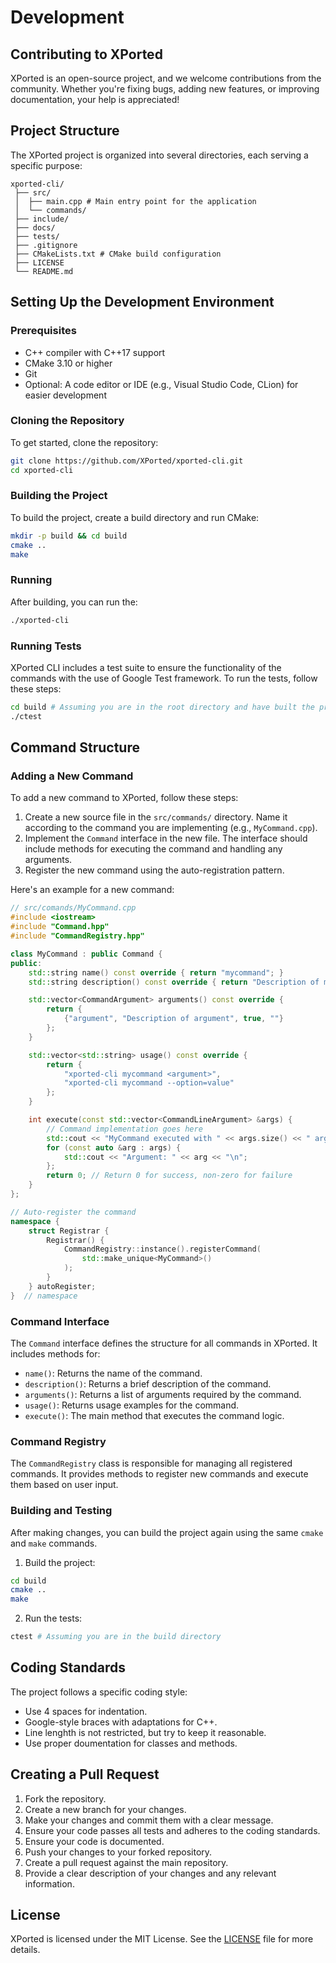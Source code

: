 # Development

## Contributing to XPorted
XPorted is an open-source project, and we welcome contributions from the community. Whether you're fixing bugs, adding new features, or improving documentation, your help is appreciated!

## Project Structure
The XPorted project is organized into several directories, each serving a specific purpose:
```
xported-cli/
 ├── src/
 │ 	├── main.cpp # Main entry point for the application
 │ 	└── commands/
 ├── include/
 ├── docs/
 ├── tests/
 ├── .gitignore
 ├── CMakeLists.txt # CMake build configuration
 ├── LICENSE
 └── README.md
```

## Setting Up the Development Environment
### Prerequisites
- C++ compiler with C++17 support
- CMake 3.10 or higher
- Git
- Optional: A code editor or IDE (e.g., Visual Studio Code, CLion) for easier development
### Cloning the Repository
To get started, clone the repository:
```bash
git clone https://github.com/XPorted/xported-cli.git
cd xported-cli
```
### Building the Project
To build the project, create a build directory and run CMake:
```bash
mkdir -p build && cd build
cmake ..
make
```
### Running
After building, you can run the:
```bash
./xported-cli
```
### Running Tests
XPorted CLI includes a test suite to ensure the functionality of the commands with the use of Google Test framework. To run the tests, follow these steps:
```bash
cd build # Assuming you are in the root directory and have built the project
./ctest
```

## Command Structure
### Adding a New Command
To add a new command to XPorted, follow these steps:
1. Create a new source file in the `src/commands/` directory. Name it according to the command you are implementing (e.g., `MyCommand.cpp`).
2. Implement the `Command` interface in the new file. The interface should include methods for executing the command and handling any arguments.
3. Register the new command using the auto-registration pattern.

Here's an example for a new command:
```cpp
// src/comands/MyCommand.cpp
#include <iostream>
#include "Command.hpp"
#include "CommandRegistry.hpp"

class MyCommand : public Command {
public:
	std::string name() const override { return "mycommand"; }
	std::string description() const override { return "Description of my command"; }

	std::vector<CommandArgument> arguments() const override {
		return {
			{"argument", "Description of argument", true, ""}
		};
	}

	std::vector<std::string> usage() const override {
		return {
			"xported-cli mycommand <argument>",
			"xported-cli mycommand --option=value"
		};
	}

	int execute(const std::vector<CommandLineArgument> &args) {
		// Command implementation goes here
		std::cout << "MyCommand executed with " << args.size() << " arguments\n";
		for (const auto &arg : args) {
			std::cout << "Argument: " << arg << "\n";
		};
		return 0; // Return 0 for success, non-zero for failure
	}
};

// Auto-register the command
namespace {
	struct Registrar {
		Registrar() {
			CommandRegistry::instance().registerCommand(
				std::make_unique<MyCommand>()
			);
		}
	} autoRegister;
}  // namespace
```
### Command Interface
The `Command` interface defines the structure for all commands in XPorted. It includes methods for:
- `name()`: Returns the name of the command.
- `description()`: Returns a brief description of the command.
- `arguments()`: Returns a list of arguments required by the command.
- `usage()`: Returns usage examples for the command.
- `execute()`: The main method that executes the command logic.
### Command Registry
The `CommandRegistry` class is responsible for managing all registered commands. It provides methods to register new commands and execute them based on user input.
### Building and Testing
After making changes, you can build the project again using the same `cmake` and `make` commands.
1. Build the project:
```bash
cd build
cmake ..
make
```
2. Run the tests:
```bash
ctest # Assuming you are in the build directory
```

## Coding Standards
The project follows a specific coding style:
- Use 4 spaces for indentation.
- Google-style braces with adaptations for C++.
- Line lenghth is not restricted, but try to keep it reasonable.
- Use proper doumentation for classes and methods.

## Creating a Pull Request
1. Fork the repository.
2. Create a new branch for your changes.
3. Make your changes and commit them with a clear message.
4. Ensure your code passes all tests and adheres to the coding standards.
5. Ensure your code is documented.
6. Push your changes to your forked repository.
7. Create a pull request against the main repository.
8. Provide a clear description of your changes and any relevant information.

## License
XPorted is licensed under the MIT License. See the [LICENSE](../LICENSE) file for more details.